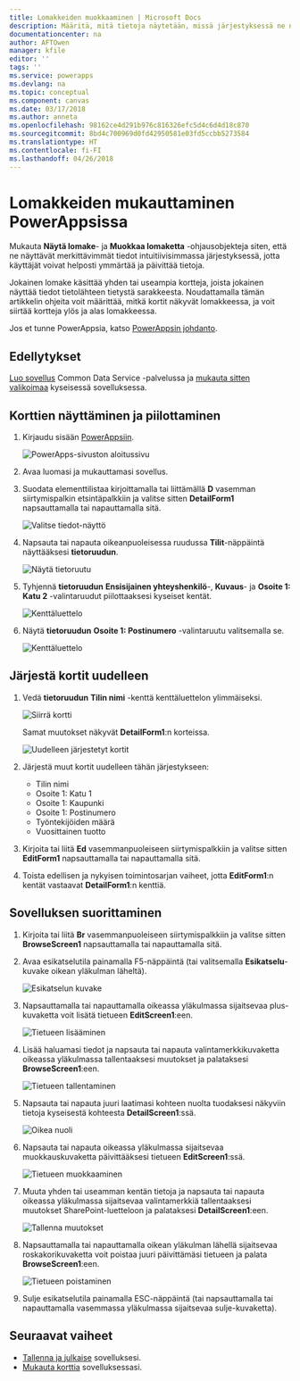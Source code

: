 ```yaml
---
title: Lomakkeiden muokkaaminen | Microsoft Docs
description: Määritä, mitä tietoja näytetään, missä järjestyksessä ne näytetään ja missä ohjausobjekteissa ne näytetään.
documentationcenter: na
author: AFTOwen
manager: kfile
editor: ''
tags: ''
ms.service: powerapps
ms.devlang: na
ms.topic: conceptual
ms.component: canvas
ms.date: 03/17/2018
ms.author: anneta
ms.openlocfilehash: 98162ce4d291b976c816326efc5d4c6d4d18c870
ms.sourcegitcommit: 8bd4c700969d0fd42950581e03fd5ccbb5273584
ms.translationtype: HT
ms.contentlocale: fi-FI
ms.lasthandoff: 04/26/2018
---
```

# <a name="customize-forms-in-powerapps"></a>Lomakkeiden mukauttaminen PowerAppsissa
Mukauta **Näytä lomake**- ja **Muokkaa lomaketta** -ohjausobjekteja siten, että ne näyttävät merkittävimmät tiedot intuitiivisimmassa järjestyksessä, jotta käyttäjät voivat helposti ymmärtää ja päivittää tietoja.

Jokainen lomake käsittää yhden tai useampia kortteja, joista jokainen näyttää tiedot tietolähteen tietystä sarakkeesta. Noudattamalla tämän artikkelin ohjeita voit määrittää, mitkä kortit näkyvät lomakkeessa, ja voit siirtää kortteja ylös ja alas lomakkeessa.

Jos et tunne PowerAppsia, katso [PowerAppsin johdanto](getting-started.md).

## <a name="prerequisites"></a>Edellytykset
[Luo sovellus](data-platform-create-app.md) Common Data Service -palvelussa ja [mukauta sitten valikoimaa](customize-layout-sharepoint.md) kyseisessä sovelluksessa.

## <a name="show-and-hide-cards"></a>Korttien näyttäminen ja piilottaminen
1. Kirjaudu sisään [PowerAppsiin](http://web.powerapps.com).

    ![PowerApps-sivuston aloitussivu](./media/customize-forms-sharepoint/sign-in.png)


1. Avaa luomasi ja mukauttamasi sovellus.

1. Suodata elementtilistaa kirjoittamalla tai liittämällä **D** vasemman siirtymispalkin etsintäpalkkiin ja valitse sitten **DetailForm1** napsauttamalla tai napauttamalla sitä.

    ![Valitse tiedot-näyttö](./media/customize-forms-sharepoint/select-detailform.png)

1. Napsauta tai napauta oikeanpuoleisessa ruudussa **Tilit**-näppäintä näyttääksesi **tietoruudun**.

    ![Näytä tietoruutu](./media/customize-forms-sharepoint/show-data-pane.png)

1. Tyhjennä **tietoruudun** **Ensisijainen yhteyshenkilö**-, **Kuvaus**- ja **Osoite 1: Katu 2** -valintaruudut piilottaaksesi kyseiset kentät.

    ![Kenttäluettelo](./media/customize-forms-sharepoint/hide-fields.png)

1.  Näytä **tietoruudun** **Osoite 1: Postinumero** -valintaruutu valitsemalla se.

    ![Kenttäluettelo](./media/customize-forms-sharepoint/show-field.png)

## <a name="reorder-the-cards"></a>Järjestä kortit uudelleen
1. Vedä **tietoruudun** **Tilin nimi** -kenttä kenttäluettelon ylimmäiseksi.

    ![Siirrä kortti](./media/customize-forms-sharepoint/move-card.png)

    Samat muutokset näkyvät **DetailForm1**:n korteissa.

    ![Uudelleen järjestetyt kortit](./media/customize-forms-sharepoint/reordered-card.png)

1. Järjestä muut kortit uudelleen tähän järjestykseen:

    - Tilin nimi
    - Osoite 1: Katu 1
    - Osoite 1: Kaupunki
    - Osoite 1: Postinumero
    - Työntekijöiden määrä
    - Vuosittainen tuotto

1. Kirjoita tai liitä **Ed** vasemmanpuoleiseen siirtymispalkkiin ja valitse sitten **EditForm1** napsauttamalla tai napauttamalla sitä.

1. Toista edellisen ja nykyisen toimintosarjan vaiheet, jotta **EditForm1**:n kentät vastaavat **DetailForm1**:n kenttiä.

## <a name="run-the-app"></a>Sovelluksen suorittaminen
1. Kirjoita tai liitä **Br** vasemmanpuoleiseen siirtymispalkkiin ja valitse sitten **BrowseScreen1** napsauttamalla tai napauttamalla sitä.

2. Avaa esikatselutila painamalla F5-näppäintä (tai valitsemalla **Esikatselu**-kuvake oikean yläkulman läheltä).

    ![Esikatselun kuvake](./media/customize-forms-sharepoint/open-preview.png)

3. Napsauttamalla tai napauttamalla oikeassa yläkulmassa sijaitsevaa plus-kuvaketta voit lisätä tietueen **EditScreen1**:een.

    ![Tietueen lisääminen](./media/customize-forms-sharepoint/add-record.png)

4. Lisää haluamasi tiedot ja napsauta tai napauta valintamerkkikuvaketta oikeassa yläkulmassa tallentaaksesi muutokset ja palataksesi **BrowseScreen1**:een.

    ![Tietueen tallentaminen](./media/customize-forms-sharepoint/save-record.png)

5. Napsauta tai napauta juuri laatimasi kohteen nuolta tuodaksesi näkyviin tietoja kyseisestä kohteesta **DetailScreen1**:ssä.  

    ![Oikea nuoli](./media/customize-forms-sharepoint/right-arrow.png)

6. Napsauta tai napauta oikeassa yläkulmassa sijaitsevaa muokkauskuvaketta päivittääksesi tietueen **EditScreen1**:ssä.

    ![Tietueen muokkaaminen](./media/customize-forms-sharepoint/edit-record.png)

7. Muuta yhden tai useamman kentän tietoja ja napsauta tai napauta oikeassa yläkulmassa sijaitsevaa valintamerkkiä tallentaaksesi muutokset SharePoint-luetteloon ja palataksesi **DetailScreen1**:een.  

    ![Tallenna muutokset](./media/customize-forms-sharepoint/save-record.png)

8. Napsauttamalla tai napauttamalla oikean yläkulman lähellä sijaitsevaa roskakorikuvaketta voit poistaa juuri päivittämäsi tietueen ja palata **BrowseScreen1**:een.

    ![Tietueen poistaminen](./media/customize-forms-sharepoint/delete-record.png)

9. Sulje esikatselutila painamalla ESC-näppäintä (tai napsauttamalla tai napauttamalla vasemmassa yläkulmassa sijaitsevaa sulje-kuvaketta).

## <a name="next-steps"></a>Seuraavat vaiheet
- [Tallenna ja julkaise](save-publish-app.md) sovelluksesi.
- [Mukauta korttia](customize-card.md) sovelluksessasi.
